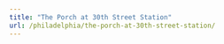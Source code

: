 ```yaml
---
title: "The Porch at 30th Street Station"
url: /philadelphia/the-porch-at-30th-street-station/
---
```

